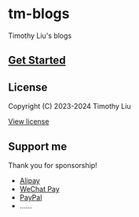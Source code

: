 # tm-blogs

Timothy Liu's blogs

## [Get Started](./blogs/)

## License

Copyright (C) 2023-2024 Timothy Liu

[View license](./LICENSE.md)

## Support me

Thank you for sponsorship!

+ [Alipay](./assets/payment/alipay.jpg)
+ [WeChat Pay](./assets/payment/wechat-pay.png)
+ [PayPal](https://paypal.me/timothyliuxf)
+ ……

